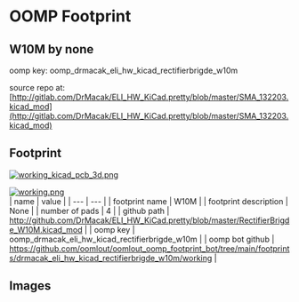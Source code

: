 # OOMP Footprint  
## W10M  by none  
  
oomp key: oomp_drmacak_eli_hw_kicad_rectifierbrigde_w10m  
  
source repo at: [http://gitlab.com/DrMacak/ELI_HW_KiCad.pretty/blob/master/SMA_132203.kicad_mod](http://gitlab.com/DrMacak/ELI_HW_KiCad.pretty/blob/master/SMA_132203.kicad_mod)  
## Footprint  
  
[![working_kicad_pcb_3d.png](working_kicad_pcb_3d_600.png)](working_kicad_pcb_3d.png)  
  
[![working.png](working_600.png)](working.png)  
| name | value | 
| --- | --- | 
| footprint name | W10M | 
| footprint description | None | 
| number of pads | 4 | 
| github path | http://github.com/DrMacak/ELI_HW_KiCad.pretty/blob/master/RectifierBrigde_W10M.kicad_mod | 
| oomp key | oomp_drmacak_eli_hw_kicad_rectifierbrigde_w10m | 
| oomp bot github | https://github.com/oomlout/oomlout_oomp_footprint_bot/tree/main/footprints/drmacak_eli_hw_kicad_rectifierbrigde_w10m/working | 
## Images  

